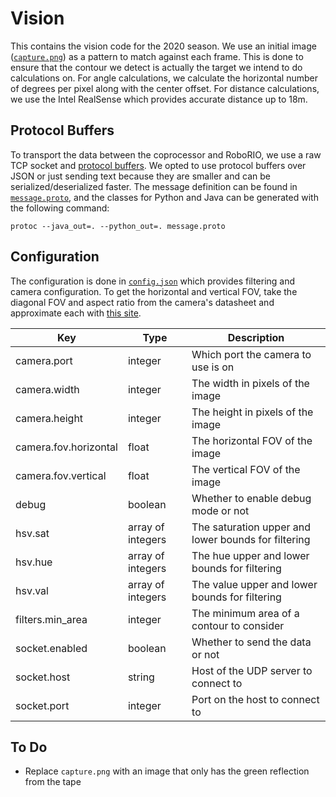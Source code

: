 # Vision
This contains the vision code for the 2020 season.
We use an initial image ([`capture.png`](./capture.png)) as a pattern to match against each frame.
This is done to ensure that the contour we detect is actually the target we intend to do calculations on.
For angle calculations, we calculate the horizontal number of degrees per pixel along with the center offset.
For distance calculations, we use the Intel RealSense which provides accurate distance up to 18m.

## Protocol Buffers
To transport the data between the coprocessor and RoboRIO, we use a raw TCP socket and [protocol buffers](https://developers.google.com/protocol-buffers).
We opted to use protocol buffers over JSON or just sending text because they are smaller and can be serialized/deserialized faster.
The message definition can be found in [`message.proto`](./message.proto), and the classes for Python and Java can be generated with the following command:
```shell script
protoc --java_out=. --python_out=. message.proto
```

## Configuration
The configuration is done in [`config.json`](./config.json) which provides filtering and camera configuration.
To get the horizontal and vertical FOV, take the diagonal FOV and aspect ratio from the camera's datasheet and approximate each with [this site](https://vrguy.blogspot.com/2013/04/converting-diagonal-field-of-view-and.html).

| Key | Type | Description |
|-----------------------|------------------|-----------------------------------------------------|
| camera.port | integer | Which port the camera to use is on |
| camera.width | integer | The width in pixels of the image |
| camera.height | integer | The height in pixels of the image |
| camera.fov.horizontal | float | The horizontal FOV of the image |
| camera.fov.vertical | float | The vertical FOV of the image |
| debug | boolean | Whether to enable debug mode or not |
| hsv.sat | array of integers | The saturation upper and lower bounds for filtering |
| hsv.hue | array of integers | The hue upper and lower bounds for filtering |
| hsv.val | array of integers | The value upper and lower bounds for filtering |
| filters.min_area | integer | The minimum area of a contour to consider |
| socket.enabled | boolean | Whether to send the data or not |
| socket.host | string | Host of the UDP server to connect to |
| socket.port | integer | Port on the host to connect to |

## To Do
- Replace `capture.png` with an image that only has the green reflection from the tape
